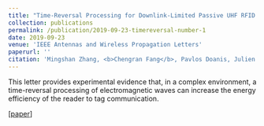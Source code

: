 ```yaml
---
title: "Time-Reversal Processing for Downlink-Limited Passive UHF RFID in Pulsed Wave Mode"
collection: publications
permalink: /publication/2019-09-23-timereversal-number-1
date: 2019-09-23
venue: 'IEEE Antennas and Wireless Propagation Letters'
paperurl: ''
citation: 'Mingshan Zhang, <b>Chengran Fang</b>, Pavlos Doanis, Julien Huillery, Arnaud Breard, and Yvan Duroc. <i>IEEE Antennas and Wireless Propagation Letters</i> (2019).'
---
```


This letter provides experimental evidence that, in a complex environment, a time-reversal processing of electromagnetic waves can increase the energy efficiency of the reader to tag communication.

\[[paper](https://ieeexplore.ieee.org/abstract/document/8846742/)\]
